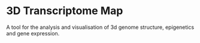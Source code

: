 # 3D Transcriptome Map

A tool for the analysis and visualisation of 3d genome structure, epigenetics and gene expression.
